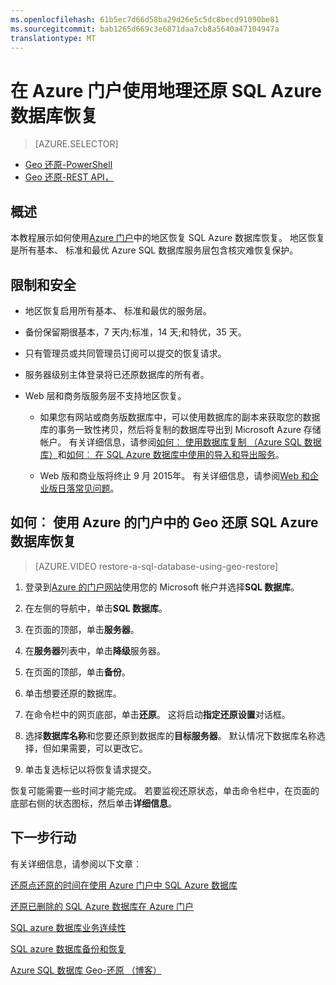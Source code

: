```yaml
---
ms.openlocfilehash: 61b5ec7d66d58ba29d26e5c5dc8becd91090be81
ms.sourcegitcommit: bab1265d669c3e6871daa7cb8a5640a47104947a
translationtype: MT
---
```

<properties 
   pageTitle="在 Azure 门户使用地理还原 SQL Azure 数据库恢复" 
   description="Geo 还原，Microsoft Azure SQL 数据库，还原数据库中恢复数据库，Azure 管理门户，Azure 门户" 
   services="sql-database" 
   documentationCenter="" 
   authors="elfisher" 
   manager="jeffreyg" 
   editor="v-romcal"/>

<tags
   ms.service="sql-database"
   ms.devlang="NA"
   ms.topic="article"
   ms.tgt_pltfrm="NA"
   ms.workload="storage-backup-recovery" 
   ms.date="07/24/2015"
   ms.author="elfish; v-romcal"/>

# 在 Azure 门户使用地理还原 SQL Azure 数据库恢复

> [AZURE.SELECTOR]
- [Geo 还原-PowerShell](sql-database-geo-restore-tutorial-powershell.md)
- [Geo 还原-REST API，](sql-database-geo-restore-tutorial-rest.md)   

## 概述

本教程展示如何使用[Azure 门户](http://manage.windowsazure.com)中的地区恢复 SQL Azure 数据库恢复。 地区恢复是所有基本、 标准和最优 Azure SQL 数据库服务层包含核灾难恢复保护。

## 限制和安全

* 地区恢复启用所有基本、 标准和最优的服务层。

* 备份保留期很基本，7 天内;标准，14 天;和特优，35 天。

* 只有管理员或共同管理员订阅可以提交的恢复请求。

* 服务器级别主体登录将已还原数据库的所有者。

* Web 层和商务版服务层不支持地区恢复。
 
    * 如果您有网站或商务版数据库中，可以使用数据库的副本来获取您的数据库的事务一致性拷贝，然后将复制的数据库导出到 Microsoft Azure 存储帐户。 有关详细信息，请参阅[如何︰ 使用数据库复制 （Azure SQL 数据库）](http://msdn.microsoft.com/library/azure/ff951631.aspx)和[如何︰ 在 SQL Azure 数据库中使用的导入和导出服务](http://msdn.microsoft.com/library/azure/hh335292.aspx)。

    * Web 版和商业版将终止 9 月 2015年。 有关详细信息，请参阅[Web 和企业版日落常见问题](http://msdn.microsoft.com/library/azure/dn741330.aspx)。

## 如何︰ 使用 Azure 的门户中的 Geo 还原 SQL Azure 数据库恢复

> [AZURE.VIDEO restore-a-sql-database-using-geo-restore]

1. 登录到[Azure 的门户网站](http://manage.windowsazure.com)使用您的 Microsoft 帐户并选择**SQL 数据库**。

2. 在左侧的导航中，单击**SQL 数据库**。

3. 在页面的顶部，单击**服务器**。

4. 在**服务器**列表中，单击**降级**服务器。

4. 在页面的顶部，单击**备份**。

5. 单击想要还原的数据库。

6. 在命令栏中的网页底部，单击**还原**。 这将启动**指定还原设置**对话框。 

7. 选择**数据库名称**和您要还原到数据库的**目标服务器**。 默认情况下数据库名称选择，但如果需要，可以更改它。   

9. 单击复选标记以将恢复请求提交。

恢复可能需要一些时间才能完成。 若要监视还原状态，单击命令栏中，在页面的底部右侧的状态图标，然后单击**详细信息**。

## 下一步行动

有关详细信息，请参阅以下文章︰ 

[还原点还原的时间在使用 Azure 门户中 SQL Azure 数据库](sql-database-point-in-time-restore-tutorial-management-portal.md)

[还原已删除的 SQL Azure 数据库在 Azure 门户](sql-database-restore-deleted-database-tutorial-management-portal.md)

[SQL azure 数据库业务连续性](http://msdn.microsoft.com/library/azure/hh852669.aspx)

[SQL azure 数据库备份和恢复](http://msdn.microsoft.com/library/azure/jj650016.aspx)

[Azure SQL 数据库 Geo-还原 （博客）](http://azure.microsoft.com/blog/2014/09/13/azure-sql-database-geo-restore/) 